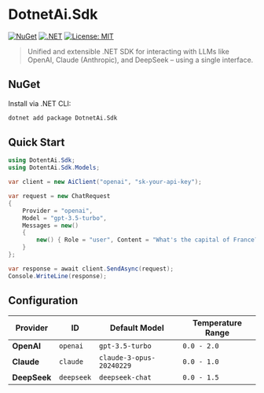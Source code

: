 # DotnetAi.Sdk

[![NuGet](https://img.shields.io/nuget/v/DotnetAi.Sdk.svg?color=blue)](https://www.nuget.org/packages/DotnetAi.Sdk)
[![.NET](https://img.shields.io/badge/.NET-9.0-blueviolet.svg)](https://dotnet.microsoft.com)
[![License: MIT](https://img.shields.io/badge/License-MIT-yellow.svg)](#license)

> Unified and extensible .NET SDK for interacting with LLMs like OpenAI, Claude (Anthropic), and DeepSeek – using a single interface.

## NuGet

Install via .NET CLI:

```bash
dotnet add package DotnetAi.Sdk
```

## Quick Start

```csharp
using DotentAi.Sdk;
using DotentAi.Sdk.Models;

var client = new AiClient("openai", "sk-your-api-key");

var request = new ChatRequest
{
    Provider = "openai",
    Model = "gpt-3.5-turbo",
    Messages = new()
    {
        new() { Role = "user", Content = "What's the capital of France?" }
    }
};

var response = await client.SendAsync(request);
Console.WriteLine(response);
```

## Configuration

| Provider     | ID         | Default Model            | Temperature Range |
|--------------|------------|--------------------------|-------------------|
| **OpenAI**   | `openai`   | `gpt-3.5-turbo`          | `0.0 - 2.0`       |
| **Claude**   | `claude`   | `claude-3-opus-20240229` | `0.0 - 1.0`       |
| **DeepSeek** | `deepseek` | `deepseek-chat`          | `0.0 - 1.5`       |

